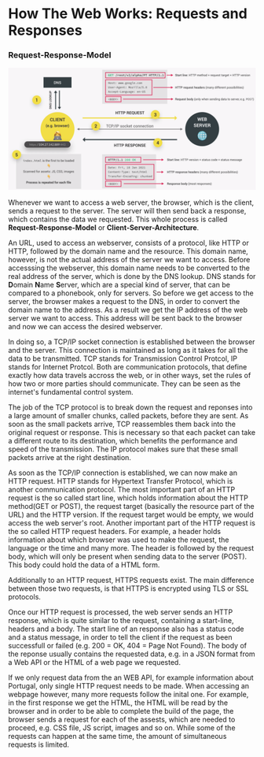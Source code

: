 # How The Web Works: Requests and Responses

### Request-Response-Model

![how the web works](/images/asynchronous_how_the_web_works.png)

Whenever we want to access a web server, the browser, which is the client, sends a request to the server. The server will then send back a response, which contains the data we requested. This whole process is called **Request-Response-Model** or **Client-Server-Architecture**.

An URL, used to access an webserver, consists of a protocol, like HTTP or HTTP, followed by the domain name and the resource. This domain name, however, is not the actual address of the server we want to access. Before accesssing the webserver, this domain name needs to be converted to the real address of the server, which is done by the DNS lookup. DNS stands for **D**omain **N**ame **S**erver, which are a special kind of server, that can be compared to a phonebook, only for servers. So before we get access to the server, the browser makes a request to the DNS, in order to convert the domain name to the address. As a result we get the IP address of the web server we want to access. This address will be sent back to the browser and now we can access the desired webserver.

In doing so, a TCP/IP socket connection is established between the browser and the server. This connection is maintained as long as it takes for all the data to be transmitted. TCP stands for Transmission Control Protcol, IP stands for Internet Protcol. Both are communication protocols, that define exactly how data travels accross the web, or in other ways, set the rules of how two or more parties should communicate. They can be seen as the internet's fundamental control system.

The job of the TCP protocol is to break down the request and reponses into a large amount of smaller chunks, called packets, before they are sent. As soon as the small packets arrive, TCP reassembles them back into the original request or response. This is necessary so that each packet can take a different route to its destination, which benefits the performance and speed of the transmission. The IP protocol makes sure that these small packets arrive at the right destination.

As soon as the TCP/IP connection is established, we can now make an HTTP request. HTTP stands for Hypertext Transfer Protocol, which is another communication protocol. The most important part of an HTTP request is the so called start line, which holds information about the HTTP method(GET or POST), the request target (basically the resource part of the URL) and the HTTP version. If the request target would be empty, we would access the web server's root. Another important part of the HTTP request is the so called HTTP request headers. For example, a header holds information about which browser was used to make the request, the language or the time and many more. The header is followed by the request body, which will only be present when sending data to the server (POST). This body could hold the data of a HTML form.

Additionally to an HTTP request, HTTPS requests exist. The main difference between those two requests, is that HTTPS is encrypted using TLS or SSL protocols.

Once our HTTP request is processed, the web server sends an HTTP response, which is quite similar to the request, containing a start-line, headers and a body. The start line of an response also has a status code and a status message, in order to tell the client if the request as been successfull or failed (e.g. 200 = OK, 404 = Page Not Found). The body of the reponse usually contains the requested data, e.g. in a JSON format from a Web API or the HTML of a web page we requested. 

If we only request data from the an WEB API, for example information about Portugal, only single HTTP request needs to be made. When accessing an webpage however, many more requests follow the inital one. For example, in the first response we get the HTML, the HTML will be read by the browser and in order to be able to complete the build of the page, the browser sends a request for each of the assests, which are needed to proceed, e.g. CSS file, JS script, images and so on. While some of the requests can happen at the same time, the amount of simultaneous requests is limited.